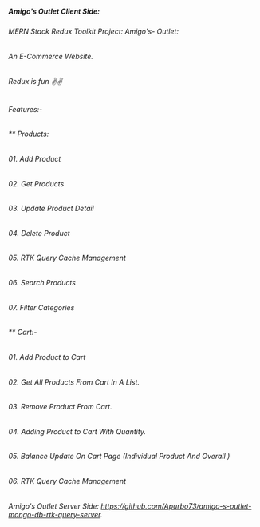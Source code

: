 
##### Amigo's Outlet Client Side:
###### MERN Stack Redux Toolkit Project: Amigo's- Outlet:
###### An E-Commerce Website.
###### Redux is fun ✌️✌️

###### Features:-
###### ** Products:
###### 01. Add Product
###### 02. Get Products
###### 03. Update Product Detail
###### 04. Delete Product
###### 05. RTK Query Cache Management
###### 06. Search Products
###### 07. Filter Categories

###### ** Cart:-
###### 01. Add Product to Cart
###### 02. Get All Products From Cart In A List.
###### 03. Remove Product From Cart.
###### 04. Adding Product to Cart With Quantity.
###### 05. Balance Update On Cart Page (Individual Product And Overall )
###### 06. RTK Query Cache Management

###### Amigo's Outlet Server Side: https://github.com/Apurbo73/amigo-s-outlet-mongo-db-rtk-query-server.
